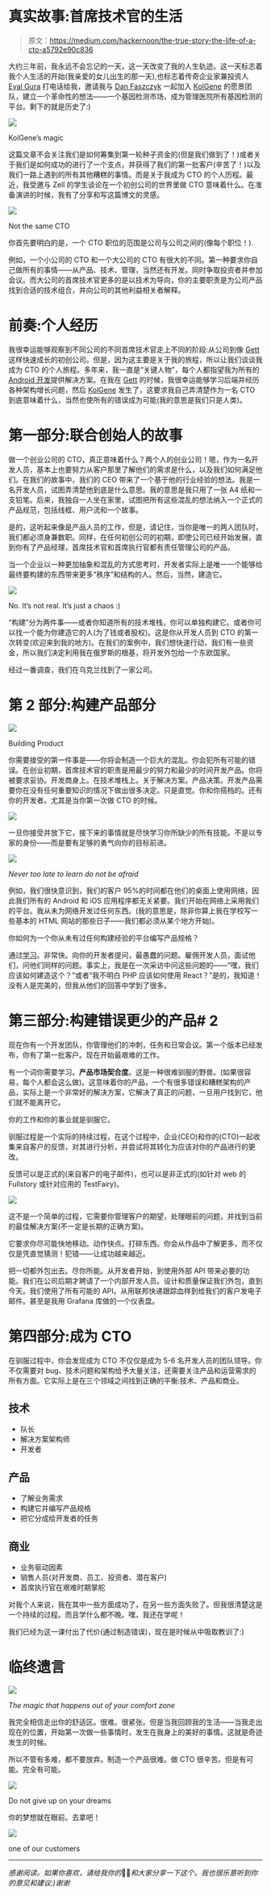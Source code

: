 # 真实故事:首席技术官的生活

> 原文：<https://medium.com/hackernoon/the-true-story-the-life-of-a-cto-a5792e90c836>

大约三年前，我永远不会忘记的一天，这一天改变了我的人生轨迹。这一天标志着我个人生活的开始(我亲爱的女儿出生的那一天),也标志着传奇企业家兼投资人 [Eyal Gura](https://finder.startupnationcentral.org/angel_page/eyal-gura) 打电话给我，邀请我与 [Dan Faszczyk](https://www.linkedin.com/in/dan-faszczyk-a0639a14/) 一起加入 [KolGene](https://www.kolgene.com/) 的愿景团队，建立一个革命性的想法——一个基因检测市场，成为管理医院所有基因检测的平台。剩下的就是历史了:)

![](img/b553c162632d64154a8ceda7db77cefd.png)

KolGene’s magic

这篇文章不会关注我们是如何筹集到第一轮种子资金的(但是我们做到了！)或者关于我们是如何成功的进行了一个支点，并获得了我们的第一批客户(辛苦了！)以及我们一路上遇到的所有其他糟糕的事情。而是关于我成为 CTO 的个人历程。最近，我受邀与 Zell 的学生谈论在一个初创公司的世界里做 CTO 意味着什么。在准备演讲的时候，我有了分享和写这篇博文的灵感。

![](img/b345fc579d0f3fb372a81a07be29c0b9.png)

Not the same CTO

你首先要明白的是，一个 CTO 职位的范围是公司与公司之间的(像每个职位！).

例如，一个小公司的 CTO 和一个大公司的 CTO 有很大的不同。第一种要求你自己做所有的事情——从产品、技术、管理，当然还有开发。同时争取投资者并参加会议。而大公司的首席技术官更多的是以技术为导向，你的主要职责是为公司产品找到合适的技术组合，并向公司的其他利益相关者解释。

# 前奏:个人经历

我很幸运能够观察到不同公司的不同首席技术官走上不同的阶段:从公司到像 [Gett](https://en.wikipedia.org/wiki/Gett) 这样快速成长的初创公司。但是，因为这主要是关于我的旅程，所以让我们谈谈我成为 CTO 的个人旅程。多年来，我一直是“关键人物”，每个人都指望我为所有的 [Android 开发](https://developer.android.com/)提供解决方案。在我在 [Gett](https://en.wikipedia.org/wiki/Gett) 的时候，我很幸运能够学习后端并经历各种架构增长问题，然后 [KolGene](https://www.kolgene.com/) 发生了，这要求我自己弄清楚作为一名 CTO 到底意味着什么，当然也使所有的错误成为可能(我的意思是我们只是人类)。

# 第一部分:**联合创始人的故事**

做一个创业公司的 CTO，真正意味着什么？两个人的创业公司！嗯，作为一名开发人员，基本上也要努力从客户那里了解他们的需求是什么，以及我们如何满足他们。在我们的故事中，我们的 CEO 带来了一个基于他的行业经验的想法。我是一名开发人员，试图弄清楚他到底是什么意思。我的意思是我只用了一张 A4 纸和一支铅笔。后来，我独自一人坐在家里，试图把所有这些混乱的想法纳入一个正式的产品规范，包括线框、用户流和一个故事。

是的，这听起来像是产品人员的工作，但是，请记住，当你是唯一的两人团队时，我们都必须身兼数职。同样，在任何初创公司的初期，即使公司已经开始发展，直到你有了产品经理，首席技术官和首席执行官都有责任管理公司的产品。

当一个企业以一种更加抽象和混乱的方式思考时，开发者实际上是唯一一个能够给最终要构建的东西带来更多“秩序”和结构的人。然后，当然，建造它。

![](img/7941a306cff60787e78b2370bab078ae.png)

No. It’s not real. It’s just a chaos :)

“构建”分为两件事——或者你知道所有的技术堆栈，你可以单独构建它。或者你可以找一个能为你建造它的人(为了钱或者股权)。这是你从开发人员到 CTO 的第一次转变(欢迎来到我的地方)。在我们的案例中，我们想快速行动，我们有一些资金，所以我们决定利用我在俄罗斯的根基，将开发外包给一个东欧国家。

经过一番调查，我们在乌克兰找到了一家公司。

# 第 2 部分:构建产品部分

![](img/412c3fa5d5a3aff4055e1c6c8d49c4dd.png)

Building Product

你需要接受的第一件事是——你将会制造一个巨大的混乱。你会犯所有可能的错误。在创业初期，首席技术官的职责是用最少的努力和最少的时间开发产品。你将被要求妥协。开发商身上。在技术堆栈上。关于解决方案。产品决策。开发产品需要你在没有任何重要知识的情况下做出很多决定。只是直觉。你和你搭档的。还有你的开发者。尤其是当你第一次做 CTO 的时候。

![](img/28aaae5c946e7d1e479f103216f0f6b1.png)

一旦你接受并放下它，接下来的事情就是尽快学习你所缺少的所有技能。不是以专家的身份——而是要有足够的勇气向你的目标前进。

![](img/20a748db4157ae7a8660f5bb28f7f3a7.png)

*Never too late to learn do not be afraid*

例如，我们很快意识到，我们的客户 95%的时间都在他们的桌面上使用网络，因此我们所有的 Android 和 iOS 应用程序都无关紧要。我们开始在网络上采用我们的平台。我从未为网络开发过任何东西。(我的意思是，除非你算上我在学校写一些基本的 HTML 网站的那些日子——我们都必须从某个地方开始)。

你如何为一个你从未有过任何构建经验的平台编写产品规格？

通过[学习](https://hackernoon.com/tagged/learning)。非常快。向你的开发者提问，最愚蠢的问题。雇佣开发人员，面试他们，问他们同样的问题。事实上，我是在一次采访中问这些问题的——“嘿，我们应该如何建造这个？”或者“我不明白 PHP 应该如何使用 React？”是的，我知道！没有人是完美的，但我从他们的回答中学到了很多。

# **第三部分:构建错误更少的产品# 2**

现在你有一个开发团队，你管理他们的冲刺，任务和日常会议。第一个版本已经发布，你有了第一批客户。现在开始最艰难的工作。

有一个词你需要学习。**产品市场契合度**。这是一种很难驯服的野兽。(如果很容易，每个人都会这么做)。这意味着你的产品，一个有很多错误和糟糕架构的产品，实际上是一个非常好的解决方案，它解决了真正的问题，一旦用户找到它，他们就不能离开它。

你的工作和你的事业就是驯服它。

驯服过程是一个实际的持续过程，在这个过程中，企业(CEO)和你的(CTO)一起收集来自客户的反馈，对其进行分析，并尝试将其转化为应该对你的产品进行的更改。

反馈可以是正式的(来自客户的电子邮件)，也可以是非正式的(如针对 web 的 Fullstory 或针对应用的 TestFairy)。

![](img/15c34296a8fff2bf9da6779407471f6b.png)

这不是一个简单的过程，它需要你管理客户的期望，处理眼前的问题，并找到当前的最佳解决方案(不一定是长期的正确方案)。

它要求你尽可能快地移动。动作快点。打碎东西。你会从作品中了解更多，而不仅仅是凭直觉猜测！犯错——让成功越来越近。

把一切都外包出去。尽你所能。从开发者开始，到使用外部 API 带来必要的功能。我们在公司后期才聘请了一个内部开发人员。设计和质量保证我们外包，直到今天。我们使用了所有可能的 API。从用联邦快递跟踪血样到给我们的客户发电子邮件。甚至是我用 Grafana 库做的一个仪表盘。

# **第四部分:成为 CTO**

在驯服过程中，你会发现成为 CTO 不仅仅是成为 5-6 名开发人员的团队领导。你不仅需要对 bug、技术问题和架构给予大量关注，还需要关注产品和运营需求的所有方面。它实际上是在三个领域之间找到正确的平衡:技术、产品和商业。

## 技术

*   队长
*   解决方案架构师
*   开发者

## 产品

*   了解业务需求
*   构建它并编写产品规格
*   把它分成给开发者的任务

## 商业

*   业务驱动因素
*   销售人员(对开发商、员工、投资者、潜在客户)
*   首席执行官在艰难时期掌舵

对我个人来说，我在其中一些方面成功了，在另一些方面失败了。但我很清楚这是一个持续的过程。而且学什么都不晚。嘿，我还在学呢！

我们已经为这一课付出了代价(通过制造错误)，现在是时候从中吸取教训了:)

# 临终遗言

![](img/7c4d049e2f31c4f6fc0caa37f12cca57.png)

*The magic that happens out of your comfort zone*

我完全相信走出你的舒适区。很难。很紧张。但是当我回顾我的生活——当我走出现在的位置，开始第一次做一些事情时，发生在我身上的美好的事情。这就是奇迹发生的时候。

所以不管有多难，都不要放弃。制造一个产品很难。做 CTO 很辛苦。但是有可能。完全有可能。

![](img/80df6ef9f88df3776f03604e216adb79.png)

Do not give up on your dreams

你的梦想就在眼前。去拿吧！

![](img/08e9b8b42b8a45eba9a7597106a34712.png)

one of our customers

****

*感谢阅读。如果你喜欢，请给我你的*👏👏*和大家分享一下这个。我也很乐意听到你的意见和建议:)谢谢*